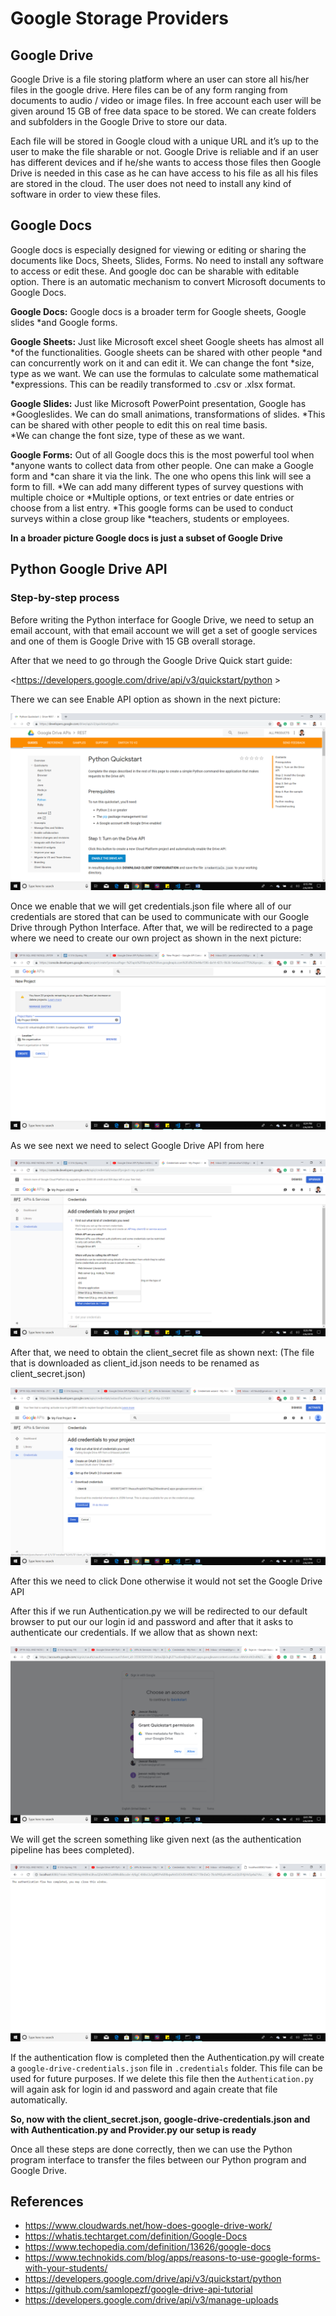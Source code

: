 # Google Storage Providers

## Google Drive

Google Drive is a file storing platform where an user can store all his/her
files in the google drive. Here files  can be of any form ranging from
documents to audio / video or image files. In free account each user will be <br
/> given around 15 GB of free data space to be stored. We can create folders and
subfolders in the Google Drive  to store our data. 
 
Each file will be stored in Google cloud with a unique URL and it’s up to the
user to make the file  sharable or not. Google Drive is reliable and if an
user has different devices and if he/she wants to access  those files then
Google Drive is needed in this case as he can have access to his file as all his
files  are stored in the cloud. The user does not need to install any kind
of software in order to view these files.
  
   
## Google Docs

Google docs is especially designed for viewing or editing or sharing the
documents like Docs, Sheets,  Slides, Forms. No need to install any
software to access or edit these. And google doc can be sharable with 
editable option. There is an automatic mechanism to convert Microsoft documents
to Google Docs. 

**Google Docs:** Google docs is a broader term for Google sheets, Google slides
*and Google forms. 

**Google Sheets:** Just like Microsoft excel sheet Google sheets has almost all
*of the functionalities.  Google sheets can be shared with other people
*and can concurrently work on it and can edit it. We can change  the font
*size, type as we want. We can use the formulas to calculate some mathematical
*expressions. This can be  readily transformed to .csv or .xlsx format.

**Google Slides:** Just like Microsoft PowerPoint presentation, Google has
*Googleslides. We can do small  animations, transformations of slides.
*This can be shared with other people to edit this on real time basis.  
*We can change the font size, type of these as we want. 

**Google Forms:** Out of all Google docs this is the most powerful tool when
*anyone wants to collect data from other people. One can make a Google form and
*can share it via the link. The one who opens this link will see a form to fill.
*We can add many different types of survey questions with multiple choice or
*Multiple options, or text entries or date entries or choose from a list entry.
*This google forms can be used to conduct surveys within a close group like
*teachers, students or employees.

**In a broader picture Google docs is just a subset of Google Drive**  


## Python Google Drive API

### Step-by-step process 

Before writing the Python interface for Google Drive, we need to setup an email
account, with that email  account we will get a set of google services and
one of them is Google Drive with 15 GB overall storage. 

After that we need to go through the Google Drive Quick start guide:

<https://developers.google.com/drive/api/v3/quickstart/python >  

There we can see Enable API option as shown in the next picture:  

![Image1](images/gdrive/image1.png)


Once we enable that we will get credentials.json file where all of our
credentials are stored that can be used  to communicate with our Google
Drive through Python Interface.  After that, we will be redirected to a
page where we need to create our own project as shown in the next picture:


![image2](images/gdrive/image2.png)

As we see next we need to select Google Drive API from here   


![gd1](images/gdrive/image16.png)


After that, we need to obtain the client_secret file as shown next: (The
file that is downloaded as client_id.json needs to be renamed as
client_secret.json)  


![image3](images/gdrive/image18.png)

After this we need to click Done otherwise it would not set the Google Drive API


After this if we run Authentication.py we will be redirected to our default
browser to put our our login id and password and  after that it asks to
authenticate our credentials. If we allow that as shown next:  


![gd2](images/gdrive/image21.png)


We will get the screen something like given next (as the authentication
pipeline has bees completed).  


![gd3](images/gdrive/image23.png)

If the authentication flow is completed then the Authentication.py will create a
`google-drive-credentials.json` file in  `.credentials` folder. This file
can be used for future purposes. If we delete this file then the
`Authentication.py`  will again ask for login id and password and again
create that file automatically.  

**So, now with the client_secret.json, google-drive-credentials.json and with Authentication.py and Provider.py our setup is ready**



Once all these steps are done correctly, then we can use the Python program
interface to transfer the files  between our Python program and Google
Drive.






## References

* <https://www.cloudwards.net/how-does-google-drive-work/>
* <https://whatis.techtarget.com/definition/Google-Docs>
* <https://www.techopedia.com/definition/13626/google-docs> 
* <https://www.technokids.com/blog/apps/reasons-to-use-google-forms-with-your-students/> 
* <https://developers.google.com/drive/api/v3/quickstart/python>
* <https://github.com/samlopezf/google-drive-api-tutorial>
* <https://developers.google.com/drive/api/v3/manage-uploads> 

